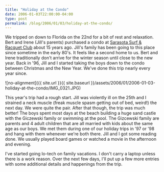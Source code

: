 ```yaml
---
title: "Holiday at the Condo"
date: 2006-01-03T22:00:00-04:00
type: post
permalink: /blog/2006/01/03/holiday-at-the-condo/
---
```

We tripped on down to Florida on the 22nd for a bit of rest and relaxation. Bert and Irene (Jill's parents) purchased a condo at [Sarasota Surf & Racquet Club](https://www.sarasotasurf.com/) about 15 years ago. Jill's family has been going to this place since sometime in the early 80's. It feels like a second home to us. Bert and Irene traditionally don't arrive for the winter season until close to the new year. Back in '96, Jill and I started taking the boys down to the condo between Christmas and the New Year. We've done this trip nearly every year since.

![no-alignment]({{ site.url }}{{ site.baseurl }}/assets/2006/01/2006-01-03-holiday-at-the-condo/IMG_0321.JPG)

This year's trip had a rough start. Jill was violently ill on the 25th and I strained a neck muscle (freak muscle spasm getting out of bed, weird!) the next day. We were quite the pair. After that though, the trip was much better! The boys spent most days at the beach building a huge sand castle with the Giczewski family or swimming at the pool. The Gizcewski family are parents and 4 adult children that are all married with kids about the same age as our boys. We met them during one of our holiday trips in '97 or '98 and hang with them whenever we're both there. Jill and I got some reading done. We usually played board games or watched a movie in the afternoon and evening.

I've started going lo-tech on family vacations. I don't carry a laptop unless there is a work reason. Over the next few days, I'll put up a few more entries with some additional details and happenings from the trip.
